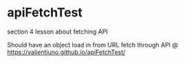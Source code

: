 # apiFetchTest

section 4 lesson about fetching API

Should have an object load in from URL fetch through API @ https://valientjuno.github.io/apiFetchTest/

